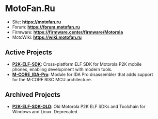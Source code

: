 MotoFan.Ru
==========

* Site: **https://motofan.ru**
* Forum: **https://forum.motofan.ru**
* Firmware: **https://firmware.center/firmware/Motorola**
* MotoWiki: **https://wiki.motofan.ru**

## Active Projects

* **[P2K-ELF-SDK](https://github.com/MotoFanRu/P2K-ELF-SDK)**: Cross-platform ELF SDK for Motorola P2K mobile phones, enabling development with modern tools.
* **[M-CORE_IDA-Pro](https://github.com/MotoFanRu/M-CORE_IDA-Pro)**: Module for IDA Pro disassembler that adds support for the M·CORE RISC MCU architecture.

## Archived Projects

* **[P2K-ELF-SDK-OLD](https://github.com/MotoFanRu/P2K-ELF-SDK-OLD)**: Old Motorola P2K ELF SDKs and Toolchain for Windows and Linux. Deprecated.
